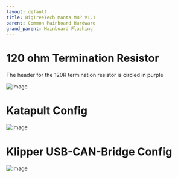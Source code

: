 ```yaml
---
layout: default 
title: BigTreeTech Manta M8P V1.1
parent: Common Mainboard Hardware
grand_parent: Mainboard Flashing
---
```


# 120 ohm Termination Resistor

The header for the 120R termination resistor is circled in purple

![image](https://github.com/Esoterical/voron_canbus/assets/124253477/de9c07e8-5349-4348-a10a-c20bd2585bad)

# Katapult Config
![image](https://user-images.githubusercontent.com/14154875/225157525-d1b8f813-ab11-4f59-87fa-45f8a3ee2a6a.png)


# Klipper USB-CAN-Bridge Config
![image](https://user-images.githubusercontent.com/14154875/225156775-2fc1d727-0aa8-4d1c-abb3-1a832fab2187.png)
